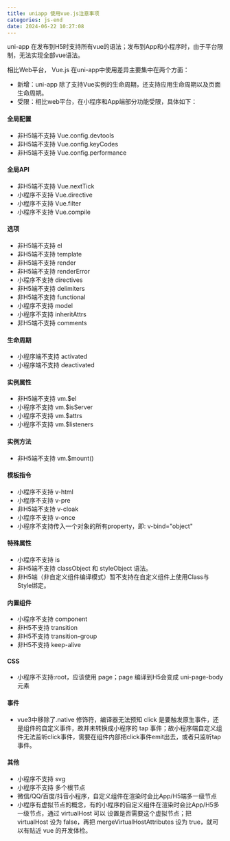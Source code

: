```yaml
---
title: uniapp 使用vue.js注意事项
categories: js-end
date: 2024-06-22 10:27:08
---
```


uni-app 在发布到H5时支持所有vue的语法；发布到App和小程序时，由于平台限制，无法实现全部vue语法。

相比Web平台， Vue.js 在uni-app中使用差异主要集中在两个方面：

+ 新增：uni-app 除了支持Vue实例的生命周期，还支持应用生命周期以及页面生命周期。
+ 受限：相比web平台，在小程序和App端部分功能受限，具体如下：

#### 全局配置
+ 非H5端不支持 Vue.config.devtools
+ 非H5端不支持 Vue.config.keyCodes
+ 非H5端不支持 Vue.config.performance

<!-- more -->

#### 全局API
+ 非H5端不支持 Vue.nextTick
+ 小程序不支持 Vue.directive
+ 小程序不支持 Vue.filter
+ 小程序不支持 Vue.compile

#### 选项
+ 非H5端不支持 el
+ 非H5端不支持 template
+ 非H5端不支持 render
+ 非H5端不支持 renderError
+ 小程序不支持 directives
+ 非H5端不支持 delimiters
+ 非H5端不支持 functional
+ 小程序不支持 model
+ 小程序不支持 inheritAttrs
+ 非H5端不支持 comments
#### 生命周期
+ 小程序端不支持 activated
+ 小程序端不支持 deactivated

#### 实例属性
+ 非H5端不支持 vm.$el
+ 小程序不支持 vm.$isServer
+ 小程序不支持 vm.$attrs
+ 小程序不支持 vm.$listeners

#### 实例方法
+ 非H5端不支持 vm.$mount()

#### 模板指令
+ 小程序不支持 v-html
+ 小程序不支持 v-pre
+ 非H5端不支持 v-cloak
+ 小程序不支持 v-once
+ 小程序不支持传入一个对象的所有property，即: v-bind="object"

#### 特殊属性
+ 小程序不支持 is
+ 非H5端不支持 classObject 和 styleObject 语法。
+ 非H5端（非自定义组件编译模式）暂不支持在自定义组件上使用Class与Style绑定。

#### 内置组件
+ 小程序不支持 component
+ 非H5不支持 transition
+ 非H5不支持 transition-group
+ 非H5不支持 keep-alive

#### CSS
+ 小程序不支持:root，应该使用 page；page 编译到H5会变成 uni-page-body 元素

#### 事件
+ vue3中移除了.native 修饰符，编译器无法预知 click 是要触发原生事件，还是组件的自定义事件，故并未转换成小程序的 tap 事件；故小程序端自定义组件无法监听click事件，需要在组件内部把click事件emit出去，或者只监听tap事件。

#### 其他
+ 小程序不支持 svg
+ 小程序不支持 多个根节点
+ 微信/QQ/百度/抖音小程序，自定义组件在渲染时会比App/H5端多一级节点
+ 小程序有虚拟节点的概念，有的小程序的自定义组件在渲染时会比App/H5多一级节点，通过 virtualHost 可以 设置是否需要这个虚拟节点；把 virtualHost 设为 false，再把 mergeVirtualHostAttributes 设为 true，就可以有贴近 vue 的开发体检。